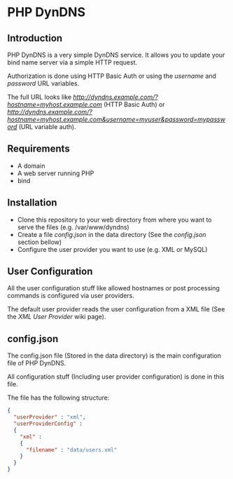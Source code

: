 # PHP DynDNS

## Introduction

PHP DynDNS is a very simple DynDNS service. It allows you to update your bind name server via a simple HTTP request.

Authorization is done using HTTP Basic Auth or using the *username* and *password* URL variables.

The full URL looks like *http://dyndns.example.com/?hostname=myhost.example.com* (HTTP Basic Auth) or *http://dyndns.example.com/?hostname=myhost.example.com&username=myuser&password=mypassword* (URL variable auth).

## Requirements

   * A domain
   * A web server running PHP
   * bind

## Installation

   * Clone this repository to your web directory from where you want to serve the files (e.g. /var/www/dyndns)
   * Create a file *config.json* in the data directory (See the *config.json* section bellow)
   * Configure the user provider you want to use (e.g. XML or MySQL)

## User Configuration

All the user configuration stuff like allowed hostnames or post processing commands is configured via user providers.

The default user provider reads the user configuration from a XML file (See the *XML User Provider* wiki page).

## config.json

The config.json file (Stored in the data directory) is the main configuration file of PHP DynDNS.

All configuration stuff (Including user provider configuration) is done in this file.

The file has the following structure:

```json
{
  "userProvider" : "xml",
  "userProviderConfig" :
  {
    "xml" :
    {
      "filename" : "data/users.xml"
    }
  }
}
```
